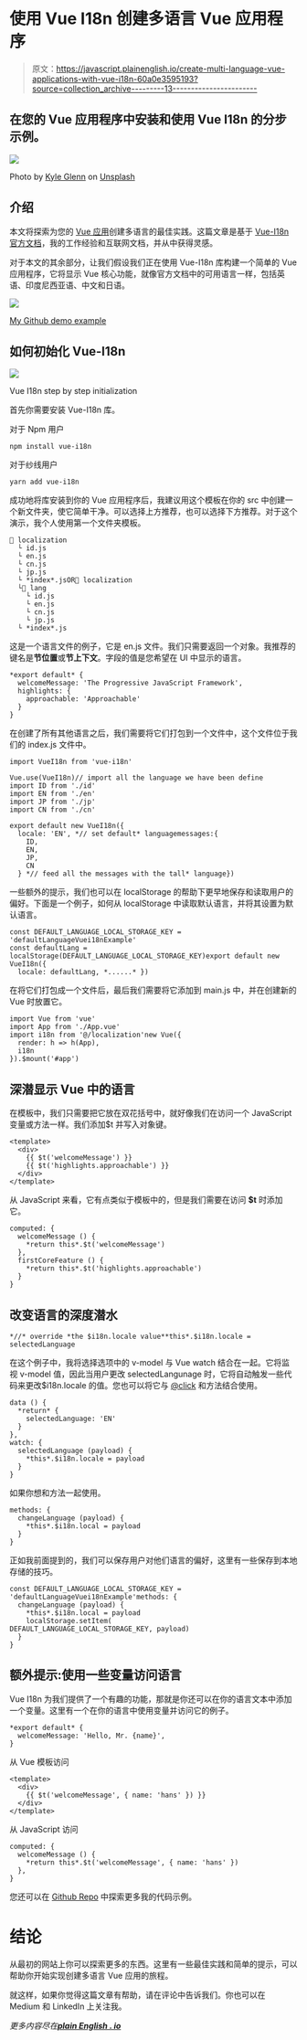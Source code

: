 # 使用 Vue I18n 创建多语言 Vue 应用程序

> 原文：<https://javascript.plainenglish.io/create-multi-language-vue-applications-with-vue-i18n-60a0e3595193?source=collection_archive---------13----------------------->

## 在您的 Vue 应用程序中安装和使用 Vue I18n 的分步示例。

![](img/1c696288b13fd0f5c83e454fef4d618e.png)

Photo by [Kyle Glenn](https://unsplash.com/@kylejglenn) on [Unsplash](https://unsplash.com/photos/nXt5HtLmlgE)

## 介绍

本文将探索为您的 [Vue 应用](https://vuejs.org/)创建多语言的最佳实践。这篇文章是基于 [Vue-I18n 官方文档](https://kazupon.github.io/vue-i18n/)，我的工作经验和互联网文档，并从中获得灵感。

对于本文的其余部分，让我们假设我们正在使用 Vue-I18n 库构建一个简单的 Vue 应用程序，它将显示 Vue 核心功能，就像官方文档中的可用语言一样，包括英语、印度尼西亚语、中文和日语。

![](img/0a429e421887d1ced07622e1e14458dc.png)

[My Github demo example](https://github.com/hanssagita/vue-i18n-example)

## 如何初始化 Vue-I18n

![](img/dad1ed015c38596f10becc3d1d55046a.png)

Vue I18n step by step initialization

首先你需要安装 Vue-I18n 库。

对于 Npm 用户

```
npm install vue-i18n
```

对于纱线用户

```
yarn add vue-i18n
```

成功地将库安装到你的 Vue 应用程序后，我建议用这个模板在你的 src 中创建一个新文件夹，使它简单干净。可以选择上方推荐，也可以选择下方推荐。对于这个演示，我个人使用第一个文件夹模板。

```
📂 localization
  └ id.js
  └ en.js
  └ cn.js
  └ jp.js
  └ *index*.jsOR📂 localization
  └📁 lang
    └ id.js
    └ en.js
    └ cn.js
    └ jp.js
  └ *index*.js
```

这是一个语言文件的例子，它是 en.js 文件。我们只需要返回一个对象。我推荐的键名是**节位置**或**节上下文**。字段的值是您希望在 UI 中显示的语言。

```
*export default* {
  welcomeMessage: 'The Progressive JavaScript Framework',
  highlights: {
    approachable: 'Approachable'
  }
}
```

在创建了所有其他语言之后，我们需要将它们打包到一个文件中，这个文件位于我们的 index.js 文件中。

```
import VueI18n from 'vue-i18n'

Vue.use(VueI18n)// import all the language we have been define
import ID from './id'
import EN from './en'
import JP from './jp'
import CN from './cn'

export default new VueI18n({
  locale: 'EN', *// set default* languagemessages:{
    ID,
    EN,
    JP,
    CN
  } *// feed all the messages with the tall* language})
```

一些额外的提示，我们也可以在 localStorage 的帮助下更早地保存和读取用户的偏好。下面是一个例子，如何从 localStorage 中读取默认语言，并将其设置为默认语言。

```
const DEFAULT_LANGUAGE_LOCAL_STORAGE_KEY =
'defaultLanguageVuei18nExample'
const defaultLang = localStorage(DEFAULT_LANGUAGE_LOCAL_STORAGE_KEY)export default new VueI18n({
  locale: defaultLang, *......* })
```

在将它们打包成一个文件后，最后我们需要将它添加到 main.js 中，并在创建新的 Vue 时放置它。

```
import Vue from 'vue'
import App from './App.vue'
import i18n from '@/localization'new Vue({
  render: h => h(App),
  i18n
}).$mount('#app')
```

## 深潜显示 Vue 中的语言

在模板中，我们只需要把它放在双花括号中，就好像我们在访问一个 JavaScript 变量或方法一样。我们添加$t 并写入对象键。

```
<template>
  <div>
    {{ $t('welcomeMessage') }}
    {{ $t('highlights.approachable') }}
  </div>
</template>
```

从 JavaScript 来看，它有点类似于模板中的，但是我们需要在访问 **$t** 时添加它。

```
computed: {
  welcomeMessage () {
    *return this*.$t('welcomeMessage')
  },
  firstCoreFeature () {
    *return this*.$t('highlights.approachable')
  }
}
```

## 改变语言的深度潜水

```
*//* override *the $i18n.locale value**this*.$i18n.locale = selectedLanguage
```

在这个例子中，我将选择选项中的 v-model 与 Vue watch 结合在一起。它将监视 v-model 值，因此当用户更改 selectedLangunage 时，它将自动触发一些代码来更改$i18n.locale 的值。您也可以将它与 [@click](http://twitter.com/click) 和方法结合使用。

```
data () {
  *return* {
    selectedLanguage: 'EN'
  }
},
watch: {
  selectedLanguage (payload) {
    *this*.$i18n.locale = payload
  }
}
```

如果你想和方法一起使用。

```
methods: {
  changeLanguage (payload) {
    *this*.$i18n.local = payload
  }
}
```

正如我前面提到的，我们可以保存用户对他们语言的偏好，这里有一些保存到本地存储的技巧。

```
const DEFAULT_LANGUAGE_LOCAL_STORAGE_KEY =
'defaultLanguageVuei18nExample'methods: {
  changeLanguage (payload) {
    *this*.$i18n.local = payload
    localStorage.setItem(
DEFAULT_LANGUAGE_LOCAL_STORAGE_KEY, payload)
  }
}
```

## **额外提示:使用一些变量访问语言**

Vue I18n 为我们提供了一个有趣的功能，那就是你还可以在你的语言文本中添加一个变量。这里有一个在你的语言中使用变量并访问它的例子。

```
*export default* {
  welcomeMessage: 'Hello, Mr. {name}',
}
```

从 Vue 模板访问

```
<template>
  <div>
    {{ $t('welcomeMessage', { name: 'hans' }) }}
  </div>
</template>
```

从 JavaScript 访问

```
computed: {
  welcomeMessage () {
    *return this*.$t('welcomeMessage', { name: 'hans' })
  },
}
```

您还可以在 [Github Repo](https://github.com/hanssagita/vue-i18n-example) 中探索更多我的代码示例。

# 结论

从最初的网站上你可以探索更多的东西。这里有一些最佳实践和简单的提示，可以帮助你开始实现创建多语言 Vue 应用的旅程。

就这样，如果你觉得这篇文章有帮助，请在评论中告诉我们。你也可以在 Medium 和 LinkedIn 上关注我。

*更多内容尽在*[***plain English . io***](https://plainenglish.io/)